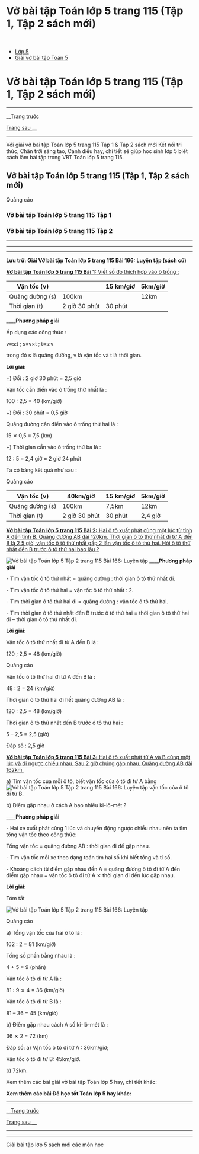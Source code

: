 # Vở bài tập Toán lớp 5 trang 115 (Tập 1, Tập 2 sách mới)

﻿

  * [Lớp 5](https://vietjack.com/series/lop-5.jsp)
  * [Giải vở bài tập Toán 5](https://vietjack.com/giai-vo-bai-tap-toan-5/index.jsp)



# Vở bài tập Toán lớp 5 trang 115 (Tập 1, Tập 2 sách mới)

* * *

[__Trang trước](https://vietjack.com/giai-vo-bai-tap-toan-5/bai-165-luyen-tap.jsp)

[Trang sau __](https://vietjack.com/giai-vo-bai-tap-toan-5/bai-167-luyen-tap.jsp)

* * *

Với giải vở bài tập Toán lớp 5 trang 115 Tập 1 & Tập 2 sách mới Kết nối tri thức, Chân trời sáng tạo, Cánh diều hay, chi tiết sẽ giúp học sinh lớp 5 biết cách làm bài tập trong VBT Toán lớp 5 trang 115.

## Vở bài tập Toán lớp 5 trang 115 (Tập 1, Tập 2 sách mới)

Quảng cáo

### Vở bài tập Toán lớp 5 trang 115 Tập 1

### Vở bài tập Toán lớp 5 trang 115 Tập 2

* * *

* * *

* * *

**Lưu trữ: Giải Vở bài tập Toán lớp 5 trang 115 Bài 166: Luyện tập (sách cũ)**

[**Vở bài tập Toán lớp 5 trang 115 Bài 1:** Viết số đo thích hợp vào ô trống : ](https://vietjack.com/giai-vo-bai-tap-toan-5/bai-1-trang-115-vbt-toan-5-tap-2.jsp)

Vận tốc (v)| | 15 km/giờ| 5km/giờ  
---|---|---|---  
Quãng đường (s)| 100km| | 12km  
Thời gian (t)| 2 giờ 30 phút| 30 phút|   
____**Phương pháp giải**

Áp dụng các công thức :

v=s:t ; s=v×t ; t=s:v

trong đó s là quãng đường, v là vận tốc và t là thời gian. 

**Lời giải:**

+) Đổi : 2 giờ 30 phút = 2,5 giờ

Vận tốc cần điền vào ô trống thứ nhất là :

100 : 2,5 = 40 (km/giờ)

+) Đổi : 30 phút = 0,5 giờ

Quãng đường cần điền vào ô trống thứ hai là :

15 ⨯ 0,5 = 7,5 (km)

+) Thời gian cần vào ô trống thứ ba là :

12 : 5 = 2,4 giờ = 2 giờ 24 phút

Ta có bảng kêt quả như sau :

Quảng cáo

Vận tốc (v)| 40km/giờ| 15 km/giờ| 5km/giờ  
---|---|---|---  
Quãng đường (s)| 100km| 7,5km| 12km  
Thời gian (t)| 2 giờ 30 phút| 30 phút| 2,4 giờ  
  
[**Vở bài tập Toán lớp 5 trang 115 Bài 2:** Hai ô tô xuất phát cùng một lúc từ tỉnh A đến tỉnh B. Quãng đường AB dài 120km. Thời gian ô tô thứ nhất đi từ A đến B là 2,5 giờ, vận tốc ô tô thứ nhất gấp 2 lần vận tốc ô tô thứ hai. Hỏi ô tô thứ nhất đến B trước ô tô thứ hai bao lâu ?](https://vietjack.com/giai-vo-bai-tap-toan-5/bai-2-trang-115-vbt-toan-5-tap-2.jsp)

![Vở bài tập Toán lớp 5 Tập 2 trang 115 Bài 166: Luyện tập](https://vietjack.com/giai-vo-bai-tap-toan-5/images/bai-2-trang-115-vbt-toan-5-tap-2.PNG) ____**Phương pháp giải**

\- Tìm vận tốc ô tô thứ nhất = quãng đường : thời gian ô tô thứ nhất đi.

\- Tìm vận tốc ô tô thứ hai = vận tốc ô tô thứ nhất : 2.

\- Tìm thời gian ô tô thứ hai đi = quãng đường : vận tốc ô tô thứ hai.

\- Tìm thời gian ô tô thứ nhất đến B trước ô tô thứ hai = thời gian ô tô thứ hai đi – thời gian ô tô thứ nhất đi.

**Lời giải:**

Vận tốc ô tô thứ nhất đi từ A đến B là :

120 ; 2,5 = 48 (km/giờ)

Quảng cáo

Vận tốc ô tô thứ hai đi từ A đến B là :

48 : 2 = 24 (km/giờ)

Thời gian ô tô thứ hai đi hết quãng đường AB là :

120 : 2,5 = 48 (km/giờ)

Thời gian ô tô thứ nhất đến B trước ô tô thứ hai :

5 – 2,5 = 2,5 (giờ)

Đáp số : 2,5 giờ

[**Vở bài tập Toán lớp 5 trang 115 Bài 3:** Hai ô tô xuất phát từ A và B cùng một lúc và đi ngược chiều nhau. Sau 2 giờ chúng gặp nhau. Quãng đường AB dài 162km.](https://vietjack.com/giai-vo-bai-tap-toan-5/bai-3-trang-115-vbt-toan-5-tap-2.jsp)

a) Tìm vận tốc của mỗi ô tô, biết vận tốc của ô tô đi từ A bằng ![Vở bài tập Toán lớp 5 Tập 2 trang 115 Bài 166: Luyện tập](https://vietjack.com/giai-vo-bai-tap-toan-5/images/bai-3-trang-115-vbt-toan-5-tap-2-1.PNG) vận tốc của ô tô đi từ B.

b) Điểm gặp nhau ở cách A bao nhiêu ki-lô-mét ?

____**Phương pháp giải**

\- Hai xe xuất phát cùng 1 lúc và chuyển động ngược chiều nhau nên ta tìm tổng vận tốc theo công thức:

Tổng vận tốc = quãng đường AB : thời gian đi để gặp nhau.

\- Tìm vận tốc mỗi xe theo dạng toán tìm hai số khi biết tổng và tỉ số.

\- Khoảng cách từ điểm gặp nhau đến A = quãng đường ô tô đi từ A đến điểm gặp nhau = vận tốc ô tô đi từ A ⨯ thời gian đi đến lúc gặp nhau.

**Lời giải:**

Tóm tắt

![Vở bài tập Toán lớp 5 Tập 2 trang 115 Bài 166: Luyện tập](https://vietjack.com/giai-vo-bai-tap-toan-5/images/bai-3-trang-115-vbt-toan-5-tap-2.PNG)

Quảng cáo

a) Tổng vận tốc của hai ô tô là :

162 : 2 = 81 (km/giờ)

Tổng số phần bằng nhau là :

4 + 5 = 9 (phần)

Vận tốc ô tô đi từ A là :

81 : 9 ⨯ 4 = 36 (km/giờ)

Vận tốc ô tô đi từ B là :

81 – 36 = 45 (km/giờ)

b) Điểm gặp nhau cách A số ki-lô-mét là :

36 ⨯ 2 = 72 (km)

Đáp số: a) Vận tốc ô tô đi từ A : 36km/giờ;

Vận tốc ô tô đi từ B: 45km/giờ.

b) 72km. 

Xem thêm các bài giải vở bài tập Toán lớp 5 hay, chi tiết khác:

**Xem thêm các bài Để học tốt Toán lớp 5 hay khác:**

* * *

[__Trang trước](https://vietjack.com/giai-vo-bai-tap-toan-5/bai-165-luyen-tap.jsp)

[Trang sau __](https://vietjack.com/giai-vo-bai-tap-toan-5/bai-167-luyen-tap.jsp)

* * *

* * *

Giải bài tập lớp 5 sách mới các môn học
